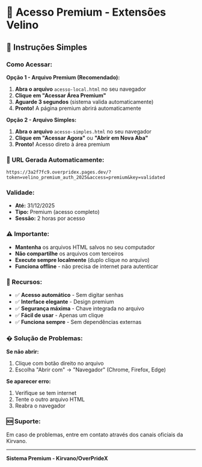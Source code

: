 # 🔐 Acesso Premium - Extensões Velino

## 📝 Instruções Simples

### Como Acessar:

**Opção 1 - Arquivo Premium (Recomendado):**
1. **Abra o arquivo** `acesso-local.html` no seu navegador
2. **Clique em "Acessar Área Premium"**
3. **Aguarde 3 segundos** (sistema valida automaticamente)
4. **Pronto!** A página premium abrirá automaticamente

**Opção 2 - Arquivo Simples:**
1. **Abra o arquivo** `acesso-simples.html` no seu navegador  
2. **Clique em "Acessar Agora"** ou **"Abrir em Nova Aba"**
3. **Pronto!** Acesso direto à área premium

### 🔗 URL Gerada Automaticamente:
```
https://3a2f7fc9.overpridex.pages.dev/?token=velino_premium_auth_2025&access=premium&key=validated
```

### Validade:
- **Até:** 31/12/2025
- **Tipo:** Premium (acesso completo)
- **Sessão:** 2 horas por acesso

### ⚠️ Importante:
- **Mantenha** os arquivos HTML salvos no seu computador
- **Não compartilhe** os arquivos com terceiros
- **Execute sempre localmente** (duplo clique no arquivo)
- **Funciona offline** - não precisa de internet para autenticar

### 🎯 Recursos:
- ✅ **Acesso automático** - Sem digitar senhas
- ✅ **Interface elegante** - Design premium
- ✅ **Segurança máxima** - Chave integrada no arquivo
- ✅ **Fácil de usar** - Apenas um clique
- ✅ **Funciona sempre** - Sem dependências externas

### �️ Solução de Problemas:

**Se não abrir:**
1. Clique com botão direito no arquivo
2. Escolha "Abrir com" → "Navegador" (Chrome, Firefox, Edge)

**Se aparecer erro:**
1. Verifique se tem internet
2. Tente o outro arquivo HTML
3. Reabra o navegador

### 🆘 Suporte:
Em caso de problemas, entre em contato através dos canais oficiais da Kirvano.

---
**Sistema Premium - Kirvano/OverPrideX**
